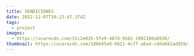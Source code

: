 ```yaml
---
title: VENDICIONES
date: 2022-12-07T16:23:47.374Z
tags:
  - project
images:
  - https://ucarecdn.com/51c2e02b-5fe9-467d-9582-1092100a8930/
thumbnail: https://ucarecdn.com/186645e0-9821-4cff-a6a4-cdda081add59/
---
```

